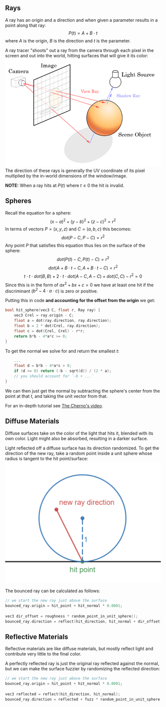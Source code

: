 ## Rays
A ray has an origin and a direction and when given a parameter results in a point along that ray:
$$P(t) = A + B \cdot t$$
where $A$ is the origin, $B$ is the direction and $t$ is the parameter.

A ray tracer "shoots" out a ray from the camera through each pixel in the screen and out into the world, hitting surfaces that will give it its color:
![|500](assets/ray%20tracing.png)
The direction of these rays is generally the UV coordinate of its pixel multiplied by the in-world dimensions of the window/image.

**NOTE:** When a ray hits at $P(t)$ where $t \leq 0$ the hit is invalid.
## Spheres
Recall the equation for a sphere:
$$(x - a)^2 + (y - b)^2 + (z - c)^2 = r^2$$
In terms of vectors $P = (x, y, z)$ and $C = (a, b, c)$ this becomes:
$$dot(P - C, P - C) = r^2$$
Any point $P$ that satisfies this equation thus lies on the surface of the sphere:
$$dot(P(t) - C, P(t) - C) = r^2$$
$$dot(A + B \cdot t - C, A + B \cdot t - C) = r^2$$
$$t \cdot t \cdot dot(B, B) + 2 \cdot t \cdot dot(A-C, A-C) + dot(C, C) - r^2 = 0$$
Since this is in the form of $ax^2 + bx + c = 0$ we have at least one hit if the discriminant ($b^2 - 4 \cdot a \cdot c$) is zero or positive.

Putting this in code **and accounting for the offset from the origin** we get:
```cpp
bool hit_sphere(vec3 C, float r, Ray ray) {
	vec3 Crel = ray.origin - C;
	float a = dot(ray.direction, ray.direction);
	float b = 2 * dot(Crel, ray.direction);
	float c = dot(Crel, Crel) - r*r;
	return b*b - 4*a*c >= 0;
}
```

To get the normal we solve for and return the smallest $t$:
```cpp
	...
	float d = b*b - 4*a*c > 0;
	if (d >= 0) return (-b - sqrt(d)) / (2 * a);
	// you should account for `-b + ...`
}
```
We can then just get the normal by subtracting the sphere's center from the point at that $t$, and taking the unit vector from that.

For an in-depth tutorial see [The Cherno's video](https://www.youtube.com/watch?v=4NshnkzOdI0&t=1s).

## Diffuse Materials
Diffuse surfaces take on the color of the light that hits it, blended with its own color. Light might also be absorbed, resulting in a darker surface. 

Light reflected off a diffuse surface has its direction randomized. To get the direction of the new ray, take a random point inside a unit sphere whose radius is tangent to the hit point/surface:
![|300](assets/reflected%20ray.png)

The bounced ray can be calculated as follows:
```cpp
// we start the new ray just above the surface
bounced_ray.origin = hit_point + hit_normal * 0.0001;

vec3 dir_offset = roughness * random_point_in_unit_sphere();
bounced_ray.direction = reflect(hit_direction, hit_normal + dir_offset);
```

## Reflective Materials
Reflective materials are like diffuse materials, but mostly reflect light and contribute very little to the final color.

A perfectly reflected ray is just the original ray reflected against the normal, but we can make the surface fuzzier by randomizing the reflected direction:
```cpp
// we start the new ray just above the surface
bounced_ray.origin = hit_point + hit_normal * 0.0001;

vec3 reflected = reflect(hit_direction, hit_normal);
bounced_ray.direction = reflected + fuzz * random_point_in_unit_sphere();
```